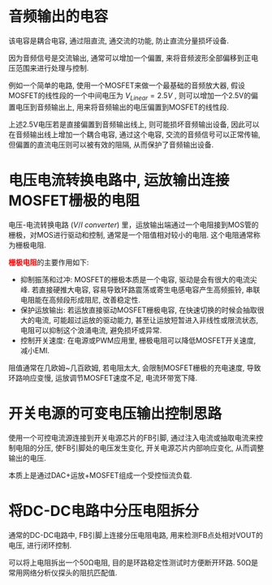 
# 音频输出的电容

该电容是耦合电容, 通过阻直流, 通交流的功能, 防止直流分量损坏设备.

因为音频信号是交流输出, 通常可以增加一个偏置, 来将音频波形全部偏移到正电压范围来进行处理与控制. 

例如一个简单的电路, 使用一个MOSFET来做一个最基础的音频放大器, 假设MOSFET的线性段的一个中间电压为 $V_{Linear} = 2.5V$ , 则可以增加一个2.5V的偏置电压到音频输出上, 用来将音频输出的电压偏置到MOSFET的线性段.

上述2.5V电压若是直接偏置到音频输出线上, 则可能损坏音频输出设备, 因此可以在音频输出线上增加一个耦合电容, 通过这个电容, 交流的音频信号可以正常传输, 但偏置的直流电压则可以被有效的阻隔, 从而保护了音频输出设备.


# 电压电流转换电路中, 运放输出连接MOSFET栅极的电阻

电压-电流转换电路 $(V/I \ converter)$ 里，运放输出端通过一个电阻接到MOS管的栅极，对MOS进行驱动和控制, 通常是一个阻值相对较小的电阻. 这个电阻通常称为栅极电阻.

<font color=red><b>栅极电阻</b></font>的主要作用如下:

- 抑制振荡和过冲: 
  MOSFET的栅极本质是一个电容, 驱动是会有很大的电流尖峰. 若直接硬推大电容, 容易导致环路震荡或寄生电感电容产生高频振铃, 串联电阻能在高频段形成阻尼, 改善稳定性.
- 保护运放输出: 
  若运放直接驱动MOSFET栅极电容, 在快速切换的时候会抽取很大的电流, 可能超过运放的驱动能力, 甚至让运放短暂进入非线性或限流状态, 电阻可以抑制这个浪涌电流, 避免损坏或异常.
- 控制开关速度:
  在电源或PWM应用里, 栅极电阻可以降低MOSFET开关速度, 减小EMI.

阻值通常在几欧姆~几百欧姆, 若电阻太大, 会限制MOSFET栅极的充电速度, 导致环路响应变慢, 运放调节MOSFET速度不足, 电流环带宽下降.


# 开关电源的可变电压输出控制思路

使用一个可控电流源连接到开关电源芯片的FB引脚, 通过注入电流或抽取电流来控制电阻的分压, 使FB引脚处的电压发生变化, 开关电源芯片内部响应变化, 从而调整输出的电压.

本质上是通过DAC+运放+MOSFET组成一个受控恒流负载.



# 将DC-DC电路中分压电阻拆分

通常的DC-DC电路中, FB引脚上连接分压电阻电路, 用来检测FB点处相对VOUT的电压, 进行闭环控制.

可以将上电阻拆出一个50Ω电阻, 目的是环路稳定性测试时方便断开环路. 50Ω是常用网络分析仪探头的阻抗匹配值.


